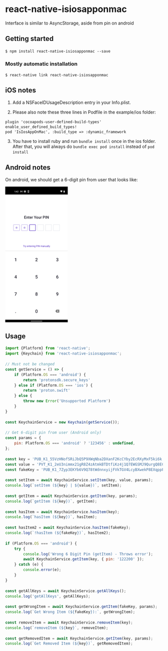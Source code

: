 # react-native-isiosapponmac

Interface is similar to AsyncStorage, aside from pin on android

## Getting started

`$ npm install react-native-isiosapponmac --save`

### Mostly automatic installation

`$ react-native link react-native-isiosapponmac`

## iOS notes

1. Add a NSFaceIDUsageDescription entry in your Info.plist.

2. Please also note these three lines in Podfile in the example/ios folder:
```
plugin 'cocoapods-user-defined-build-types'
enable_user_defined_build_types!
pod 'IsIosAppOnMac', :build_type => :dynamic_framework
```

3. You have to install ruby and run `bundle install` once in the ios folder. After that, you will always do `bundle exec pod install` instead of `pod install`

## Android notes
On android, we should get a 6-digit pin from user that looks like:

<img src="pin.png" alt="Pin Image" width="200"/>

## Usage
```javascript
import {Platform} from 'react-native';
import {Keychain} from 'react-native-isiosapponmac';

// Must not be changed
const getService = () => {
    if (Platform.OS === 'android') {
        return 'protonsdk.secure_keys'
    } else if (Platform.OS === 'ios') {
        return 'proton.swift'
    } else {
        throw new Error('Unsupported Platform')
    }
}

const KeychainService = new Keychain(getService());

// Get 6-digit pin from user (Android only)
const params = {
    pin: Platform.OS === 'android' ? '123456' : undefined,
};

const key = 'PUB_K1_55VzHNofSRiJbQ5P9XWqNba2DXanF2KcCYby2EcRXyMxF5ki6k';
const value = 'PVT_K1_2eU3nimmx21gR8Z4zAtmkBTDtfiKz4j1Q7EWGSMJ9QurgQ8ECr';
const fakeKey = 'PUB_K1_7Zyp3EKYb6V9Q78tWdnnxyijFVkTGV4LcyBXwekP8EXqppFAKE';

const setItem = await KeychainService.setItem(key, value, params);
console.log(`setItem (${key} | ${value})`, setItem);

const getItem = await KeychainService.getItem(key, params);
console.log(`getItem (${key})`, getItem);

const hasItem = await KeychainService.hasItem(key);
console.log(`hasItem (${key})`, hasItem);

const hasItem2 = await KeychainService.hasItem(fakeKey);
console.log(`!hasItem (${fakeKey})`, hasItem2);

if (Platform.OS === 'android') {
    try {
        console.log('Wrong 6 Digit Pin (getItem) - Throws error');
        await KeychainService.getItem(key, { pin: '122200' });
    } catch (e) {
        console.error(e);
    }
}

const getAllKeys = await KeychainService.getAllKeys();
console.log('getAllKeys', getAllKeys);

const getWrongItem = await KeychainService.getItem(fakeKey, params);
console.log(`Get Wrong Item (${fakeKey}):`, getWrongItem);

const removeItem = await KeychainService.removeItem(key);
console.log(`removeItem (${key}`, removeItem);

const getRemovedItem = await KeychainService.getItem(key, params);
console.log(`Get Removed Item (${key})`, getRemovedItem);
```

